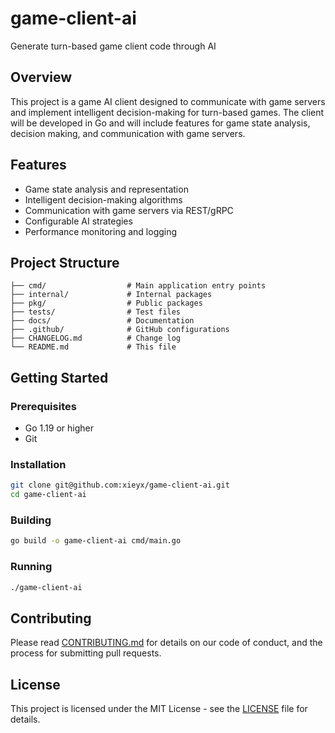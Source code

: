 # game-client-ai

Generate turn-based game client code through AI

## Overview

This project is a game AI client designed to communicate with game servers and implement intelligent decision-making for turn-based games. The client will be developed in Go and will include features for game state analysis, decision making, and communication with game servers.

## Features

- Game state analysis and representation
- Intelligent decision-making algorithms
- Communication with game servers via REST/gRPC
- Configurable AI strategies
- Performance monitoring and logging

## Project Structure

```
├── cmd/                  # Main application entry points
├── internal/             # Internal packages
├── pkg/                  # Public packages
├── tests/                # Test files
├── docs/                 # Documentation
├── .github/              # GitHub configurations
├── CHANGELOG.md          # Change log
└── README.md             # This file
```

## Getting Started

### Prerequisites

- Go 1.19 or higher
- Git

### Installation

```bash
git clone git@github.com:xieyx/game-client-ai.git
cd game-client-ai
```

### Building

```bash
go build -o game-client-ai cmd/main.go
```

### Running

```bash
./game-client-ai
```

## Contributing

Please read [CONTRIBUTING.md](docs/CONTRIBUTING.md) for details on our code of conduct, and the process for submitting pull requests.

## License

This project is licensed under the MIT License - see the [LICENSE](LICENSE) file for details.
